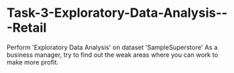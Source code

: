# Task-3-Exploratory-Data-Analysis---Retail
Perform 'Exploratory Data Analysis' on dataset 'SampleSuperstore' As a business manager, try to find out the weak areas where you can work to make more profit.
